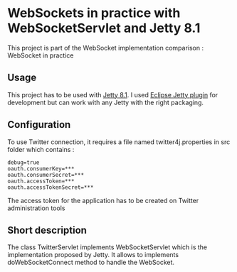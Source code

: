 # WebSockets in practice with WebSocketServlet and Jetty 8.1

This project is part of the WebSocket implementation comparison : WebSocket in practice

## Usage

This project has to be used with [Jetty 8.1](http://www.eclipse.org/jetty/). I used [Eclipse Jetty plugin](http://sourceforge.net/projects/eclipse-jetty/) for development but can work with any Jetty with the right packaging.

## Configuration

To use Twitter connection, it requires a file named twitter4j.properties in src folder which contains :

	debug=true
	oauth.consumerKey=***
	oauth.consumerSecret=***
	oauth.accessToken=***
	oauth.accessTokenSecret=***
	
The access token for the application has to be created on Twitter administration tools

## Short description

The class TwitterServlet implements WebSocketServlet which is the implementation proposed by Jetty. It allows to implements doWebSocketConnect method to handle the WebSocket.